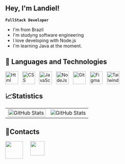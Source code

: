 ## Hey, I'm Landiel! 



**`FullStack Developer`**

* I'm from Brazil
* I'm studyng software engineering
* I love developing with Node.js
* I'm learning Java at the moment.

## 🤖 Languages ​​and Technologies


<img
align="left"
alt="Html"
title="Html"
width="40px"
style="padding-right: 10px;"
 src="https://cdn.jsdelivr.net/gh/devicons/devicon@latest/icons/html5/html5-original.svg" />
 
<img
align="left"
alt="CSS"
title="Css"
width="40px"
style="padding-right: 10px;"
 src="https://cdn.jsdelivr.net/gh/devicons/devicon@latest/icons/css3/css3-original.svg" />

 
 <img
  align="left"
  width="40px"
  alt="JavaScript"
  title="JavaScript"
  style="padding-right: 10px;"
  style='padding-right: 10px;'
  src="https://cdn.jsdelivr.net/gh/devicons/devicon@latest/icons/javascript/javascript-original.svg" />


<img
align="left"
alt="NodeJs"
title="NodeJs"
width="40px"
style="padding-right: 10px;"
 src="https://cdn.jsdelivr.net/gh/devicons/devicon@latest/icons/nodejs/nodejs-plain-wordmark.svg" />
          
          
<img
align="left"
alt="Git"
title="Git"
width="40px"
style="padding-right: 10px;"
 src="https://cdn.jsdelivr.net/gh/devicons/devicon@latest/icons/git/git-original.svg" />
          
          
  <img
  align="left"
  width="40px"
  alt="Figma"
  title="Figma"
  style="padding-right: 10px;"
   src="https://cdn.jsdelivr.net/gh/devicons/devicon@latest/icons/figma/figma-original.svg" />
          
            
<img
align="left"
width="40px"
alt="Tailwind"
title="Tailwind"
style="padding-right: 10px;"
 src="https://cdn.jsdelivr.net/gh/devicons/devicon@latest/icons/tailwindcss/tailwindcss-original.svg" />
          
<br/>
<br/>

## 📈Statistics
<p>

</p>

<table align="center">
  <tr>
    <td>
    <img
align="left"
alt="GitHub Stats"
style="width: 100%;"
src="https://github-readme-stats.vercel.app/api?username=LandielDurans&show_icons=true&theme=aura&include_all_commits=true"
/>
    </td>
    <td>
    <img
align="center"
alt="GitHub Stats"
style="max-width: 100%;"
src="https://github-readme-stats.vercel.app/api/top-langs/?username=LandielDurans&theme=aura&layout=compact&custom_title=Technologies&langs_count=9"
/>
    </td>
  </tr>
</table>

## 📱Contacts
<a href="https://www.instagram.com/landiel.durans/">
<img
align="left"
width=55px"
style="padding-right: 10px;"
src="https://static.cdninstagram.com/rsrc.php/v4/yI/r/VsNE-OHk_8a.png"
/>
</a>

<a href="https://www.linkedin.com/in/landiel-durans-016952350">
<img
align="left"
style="margin-left: 10px;"
width="45px"
 src="https://cdn.jsdelivr.net/gh/devicons/devicon@latest/icons/linkedin/linkedin-original.svg" />
</a>
